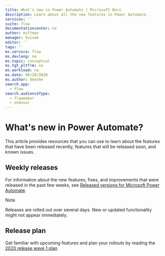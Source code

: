 ```yaml
---
title: What's new in Power Automate | Microsoft Docs
description: Learn about all the new features in Power Automate.
services: ''
suite: flow
documentationcenter: na
author: msftman
manager: kvivek
editor: ''
tags: ''
ms.service: flow
ms.devlang: na
ms.topic: conceptual
ms.tgt_pltfrm: na
ms.workload: na
ms.date: 06/20/2020
ms.author: deonhe
search.app: 
  - Flow
search.audienceType: 
  - flowmaker
  - enduser
---
```


# What's new in Power Automate?

This article provides resources that you can use to learn about the features that have been released recently, features that will be released soon, and known issues.

## Weekly releases

For information about the new features, fixes, and improvements that were released in the past few weeks, see [Released versions for Microsoft Power Automate](https://docs.microsoft.com/business-applications-release-notes/powerplatform/released-versions/flow).

> [!NOTE]
> Releases are rolled out over several days. New or updated functionality might not appear immediately.

## Release plan

Get familiar with upcoming features and plan your rollouts by reading the [2020 release wave 1 plan](https://docs.microsoft.com/power-platform-release-plan/2020wave1/power-automate/planned-features)
